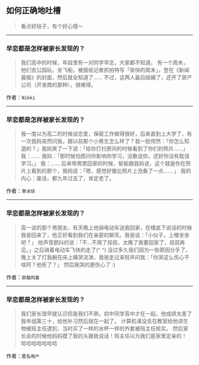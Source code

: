## 如何正确地吐槽

> 看点好段子，有个好心情～


 
---

### 早恋都是怎样被家长发现的？

> 我们高中的时候，年段里有一对同学早恋，大家都不知道。
> 有一个周末，他们去公园玩，坐飞船，被报纸记者抓拍特写「愉快的周末」，登在《新闻晨报》的封面，然后就全知道了......
> 不过，这两人最后结婚了，还开了房产公司（开发商的那种），很难得。


作者：`Nikki`

---

### 早恋都是怎样被家长发现的？

> 我一度以为高二的时候谈恋爱，保密工作做得很好，后来直到上大学了，有一次我妈突然问我，跟以前那个小男生怎么样了？我一脸愕然：「你怎么知道的？」我妈笑了一下说：「给你打扫房间的时候看到了你们的照片……」
> 我：......
> 我妈：「那时候怕质问你影响你学习，没敢说你，还好你没有耽误学习。」
> 我：......
> 后来带男票回家的时候，偷偷跟我妈说，这个就是你在照片上看到的那个，我妈说：「嗯，感觉好像比照片上沧桑了一点.......」
> 我的内心：废话，都九年过去了，肯定老了。


作者：`草冰琼`

---

### 早恋都是怎样被家长发现的？

> 高一谈的那个男朋友，有天晚上他骑电动车送我回家，在楼底下说话的时候我爸回来了，他正好看到我们在亲密的聊天。我爸说：「小伙子，上楼坐坐吧？」
> 他声音颤抖的说：「不…不用了叔叔，太晚了我要回家了，叔叔再见。」之后骑着电动车飞快的走了(^ ^)
> 没过多久我们因为一些原因分手了，晚上关了灯我躺在床上痛哭流涕，我爸走过来轻声问我：「你哭这么伤心干啥阿？他死了？」
> 然后我哭的更伤心了 :)


作者：`郭路同喜`

---

### 早恋都是怎样被家长发现的？

> 我们家长很早就认识但是我们不熟，初中同学高中才在一起。他成绩太差了我年组第三十，给他补习然后就在一起了。
> 计算机课没去在教室给他讲生物被班主任逮到，当时买了一样的水杯一样的外套被班主任核实。
> 然后家长会的时候他妈妈摸了我的头跟我说话！班主任以为我们是家里定亲的！
> 哈哈哈哈哈哈哈


作者：`匿名用户`